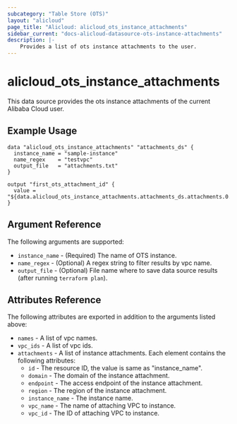 ```yaml
---
subcategory: "Table Store (OTS)"
layout: "alicloud"
page_title: "Alicloud: alicloud_ots_instance_attachments"
sidebar_current: "docs-alicloud-datasource-ots-instance-attachments"
description: |-
    Provides a list of ots instance attachments to the user.
---
```


# alicloud\_ots\_instance\_attachments

This data source provides the ots instance attachments of the current Alibaba Cloud user.

## Example Usage

```
data "alicloud_ots_instance_attachments" "attachments_ds" {
  instance_name = "sample-instance"
  name_regex    = "testvpc"
  output_file   = "attachments.txt"
}

output "first_ots_attachment_id" {
  value = "${data.alicloud_ots_instance_attachments.attachments_ds.attachments.0.id}"
}
```

## Argument Reference

The following arguments are supported:

* `instance_name` - (Required) The name of OTS instance.
* `name_regex` - (Optional) A regex string to filter results by vpc name.
* `output_file` - (Optional) File name where to save data source results (after running `terraform plan`).

## Attributes Reference

The following attributes are exported in addition to the arguments listed above:

* `names` - A list of vpc names.
* `vpc_ids` - A list of vpc ids.
* `attachments` - A list of instance attachments. Each element contains the following attributes:
  * `id` - The resource ID, the value is same as "instance_name".
  * `domain` - The domain of the instance attachment.
  * `endpoint` - The access endpoint of the instance attachment.
  * `region` - The region of the instance attachment.
  * `instance_name` - The instance name.
  * `vpc_name` - The name of attaching VPC to instance.
  * `vpc_id` - The ID of attaching VPC to instance.
	

